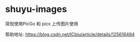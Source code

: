 # shuyu-images
简悦使用PicGo 和 picx 上传图片使用

帮助地址: https://blog.csdn.net/ICbiu/article/details/125616484
